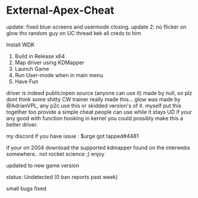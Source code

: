 # External-Apex-Cheat
update: fixed blue-screens and usermode closing.
update 2: no flicker on glow thx random guy on UC thread kek all creds to him

Install WDK
1) Build in Release x64
2) Map driver using KDMapper
3) Launch Game
4) Run User-mode when in main menu
5) Have Fun 

driver is indeed public/open source (anyone can use it) made by null, so plz dont think some shitty CW trainer really made this...
glow was made by @AdrianVPL, any p2c use this or skidded version's of it. myself put this together too provide a simple cheat people can use while it stays UD
if your any good with function hooking in kernel you could possibly make this a better driver.

my discord if you have issue :  $urge got tapped#4481

if your on 2004 download the supported kdmapper found on the interwebs somewhere.. not rocket science ;)
enjoy 

updated to new game version

status: Undetected (0 ban reports past week)

small bugs fixed
